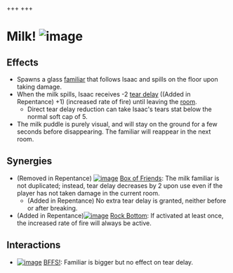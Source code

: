 +++
+++

 # Milk! ![image](/image/Milk!.png) 

Effects
---------


* Spawns a glass [familiar](/wiki/Familiar "Familiar") that follows Isaac and spills on the floor upon taking damage.
* When the milk spills, Isaac receives -2 [tear delay](/wiki/Attributes#Tear_Delay "Attributes") ((Added in Repentance) +1) (increased rate of fire) until leaving the [room](/wiki/Rooms "Rooms").
	+ Direct tear delay reduction can take Isaac's tears stat below the normal soft cap of 5.
* The milk puddle is purely visual, and will stay on the ground for a few seconds before disappearing. The familiar will reappear in the next room.


Synergies
-----------


* (Removed in Repentance) [![image](/image/Box_of_Friends.png)](/wiki/Box_of_Friends "Box of Friends") [Box of Friends](/wiki/Box_of_Friends "Box of Friends"): The milk familiar is not duplicated; instead, tear delay decreases by 2 upon use even if the player has not taken damage in the current room.
	+ (Added in Repentance) No extra tear delay is granted, neither before or after breaking.
* (Added in Repentance)[![image](/image/Rock_Bottom.png)](/wiki/Rock_Bottom "Rock Bottom") [Rock Bottom](/wiki/Rock_Bottom "Rock Bottom"): If activated at least once, the increased rate of fire will always be active.


Interactions
--------------


* [![image](/image/BFFS!.png)](/wiki/BFFS! "BFFS!") [BFFS!](/wiki/BFFS! "BFFS!"): Familiar is bigger but no effect on tear delay.


